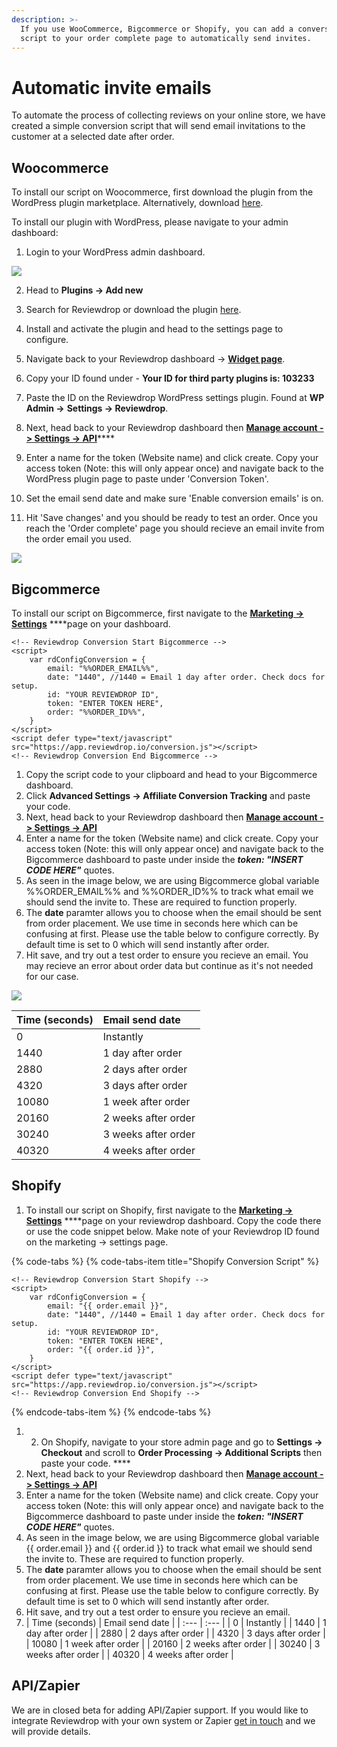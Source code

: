 ```yaml
---
description: >-
  If you use WooCommerce, Bigcommerce or Shopify, you can add a conversion
  script to your order complete page to automatically send invites.
---
```


# Automatic invite emails

To automate the process of collecting reviews on your online store, we have created a simple conversion script that will send email invitations to the customer at a selected date after order.

## Woocommerce

To install our script on Woocommerce, first download the plugin from the WordPress plugin marketplace. Alternatively, download [here](https://wordpress.org/plugins/reviewdrop/).

To install our plugin with WordPress, please navigate to your admin dashboard:

1. Login to your WordPress admin dashboard.

![](../.gitbook/assets/screenshot-2018-12-08-at-14.02.59.png)

2. Head to **Plugins -&gt; Add new**

3. Search for Reviewdrop or download the plugin [here](https://wordpress.org/plugins/reviewdrop/).

4. Install and activate the plugin and head to the settings page to configure.

5. Navigate back to your Reviewdrop dashboard -&gt; [**Widget page**](https://reviewdrop.io/embed).

6. Copy your ID found under - **Your ID for third party plugins is: 103233**

7. Paste the ID on the Reviewdrop WordPress settings plugin. Found at **WP Admin -&gt;** **Settings -&gt; Reviewdrop**.

8. Next, head back to your Reviewdrop dashboard then [**Manage account -&gt; Settings -&gt; API**](https://reviewdrop.io/settings#/api)\*\*\*\*

9. Enter a name for the token \(Website name\) and click create. Copy your access token \(Note: this will only appear once\) and navigate back to the WordPress plugin page to paste under 'Conversion Token'.

10. Set the email send date and make sure 'Enable conversion emails' is on. 

11. Hit 'Save changes' and you should be ready to test an order. Once you reach the 'Order complete' page you should recieve an email invite from the order email you used.

![](../.gitbook/assets/screenshot-2019-08-11-at-10.03.55.png)

## Bigcommerce

To install our script on Bigcommerce, first navigate to the [**Marketing -&gt; Settings**](https://reviewdrop.io/customers/settings) ****page on your dashboard. 

```markup
<!-- Reviewdrop Conversion Start Bigcommerce -->
<script>
    var rdConfigConversion = {
        email: "%%ORDER_EMAIL%%",
        date: "1440", //1440 = Email 1 day after order. Check docs for setup.
        id: "YOUR REVIEWDROP ID",
        token: "ENTER TOKEN HERE",
        order: "%%ORDER_ID%%",
    }
</script>
<script defer type="text/javascript" src="https://app.reviewdrop.io/conversion.js"></script>
<!-- Reviewdrop Conversion End Bigcommerce -->
```

1. Copy the script code to your clipboard and head to your Bigcommerce dashboard.
2. Click **Advanced Settings -&gt; Affiliate Conversion Tracking** and paste your code.
3. Next, head back to your Reviewdrop dashboard then [**Manage account -&gt; Settings -&gt; API**](https://reviewdrop.io/settings#/api)
4. Enter a name for the token \(Website name\) and click create. Copy your access token \(Note: this will only appear once\) and navigate back to the Bigcommerce dashboard to paste under inside the _**token: "INSERT CODE HERE"**_ quotes.
5. As seen in the image below, we are using Bigcommerce global variable %%ORDER\_EMAIL%% and %%ORDER\_ID%% to track what email we should send the invite to. These are required to function properly.
6. The **date** paramter allows you to choose when the email should be sent from order placement. We use time in seconds here which can be confusing at first. Please use the table below to configure correctly. By default time is set to 0 which will send instantly after order.
7. Hit save, and try out a test order to ensure you recieve an email. You may recieve an error about order data but continue as it's not needed for our case.

![](../.gitbook/assets/screenshot-2019-08-11-at-10.13.38.png)

| Time \(seconds\) | Email send date |
| :--- | :--- |
| 0 | Instantly |
| 1440 | 1 day after order |
| 2880 | 2 days after order |
| 4320 | 3 days after order |
| 10080 | 1 week after order |
| 20160 | 2 weeks after order |
| 30240 | 3 weeks after order |
| 40320 | 4 weeks after order |

## Shopify

1. To install our script on Shopify, first navigate to the [**Marketing -&gt; Settings**](https://reviewdrop.io/customers/settings) ****page on your reviewdrop dashboard. Copy the code there or use the code snippet below. Make note of your Reviewdrop ID found on the marketing -&gt; settings page.

{% code-tabs %}
{% code-tabs-item title="Shopify Conversion Script" %}
```markup
<!-- Reviewdrop Conversion Start Shopify -->
<script>
    var rdConfigConversion = {
        email: "{{ order.email }}",
        date: "1440", //1440 = Email 1 day after order. Check docs for setup.
        id: "YOUR REVIEWDROP ID",
        token: "ENTER TOKEN HERE",
        order: "{{ order.id }}",
    }
</script>
<script defer type="text/javascript" src="https://app.reviewdrop.io/conversion.js"></script>
<!-- Reviewdrop Conversion End Shopify -->
```
{% endcode-tabs-item %}
{% endcode-tabs %}

1. 2. On Shopify, navigate to your store admin page and go to **Settings -&gt; Checkout** and scroll to **Order Processing -&gt; Additional Scripts** then paste your code. ****
3. Next, head back to your Reviewdrop dashboard then [**Manage account -&gt; Settings -&gt; API**](https://reviewdrop.io/settings#/api)
4. Enter a name for the token \(Website name\) and click create. Copy your access token \(Note: this will only appear once\) and navigate back to the Bigcommerce dashboard to paste under inside the _**token: "INSERT CODE HERE"**_ quotes.
5. As seen in the image below, we are using Bigcommerce global variable {{ order.email }} and {{ order.id }} to track what email we should send the invite to. These are required to function properly.
6. The **date** paramter allows you to choose when the email should be sent from order placement. We use time in seconds here which can be confusing at first. Please use the table below to configure correctly. By default time is set to 0 which will send instantly after order.
7. Hit save, and try out a test order to ensure you recieve an email.
8.   | Time \(seconds\) | Email send date |
   | :--- | :--- |
   | 0 | Instantly |
   | 1440 | 1 day after order |
   | 2880 | 2 days after order |
   | 4320 | 3 days after order |
   | 10080 | 1 week after order |
   | 20160 | 2 weeks after order |
   | 30240 | 3 weeks after order |
   | 40320 | 4 weeks after order |

## API/Zapier

We are in closed beta for adding API/Zapier support. If you would like to integrate Reviewdrop with your own system or Zapier [get in touch](mailto:scott@reviewdrop.io) and we will provide details.

